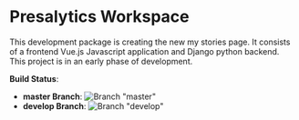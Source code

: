 # Presalytics Workspace

This development package is creating the new my stories page.  It consists of a frontend Vue.js Javascript application and Django python backend.  This project is in an early phase of development.

**Build Status**:

* **master Branch**: ![Branch "master"](https://github.com/presalytics/workspace/workflows/Test-Build-Deploy/badge.svg)
* **develop Branch**: ![Branch "develop"](https://github.com/presalytics/workspace/workflows/Test-Build-Deploy/badge.svg?branch=develop)
